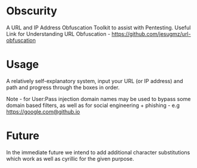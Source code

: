 # Obscurity
A URL and IP Address Obfuscation Toolkit to assist with Pentesting.
Useful Link for Understanding URL Obfuscation - https://github.com/jesugmz/url-obfuscation

# Usage
A relatively self-explanatory system, input your URL (or IP address) and path and progress through the boxes in order. 


Note - for User:Pass injection domain names may be used to bypass some domain based filters, as well as for social engineering + phishing - e.g https://google.com@github.io

# Future
In the immediate future we intend to add additional character substitutions which work as well as cyrillic for the given purpose.

